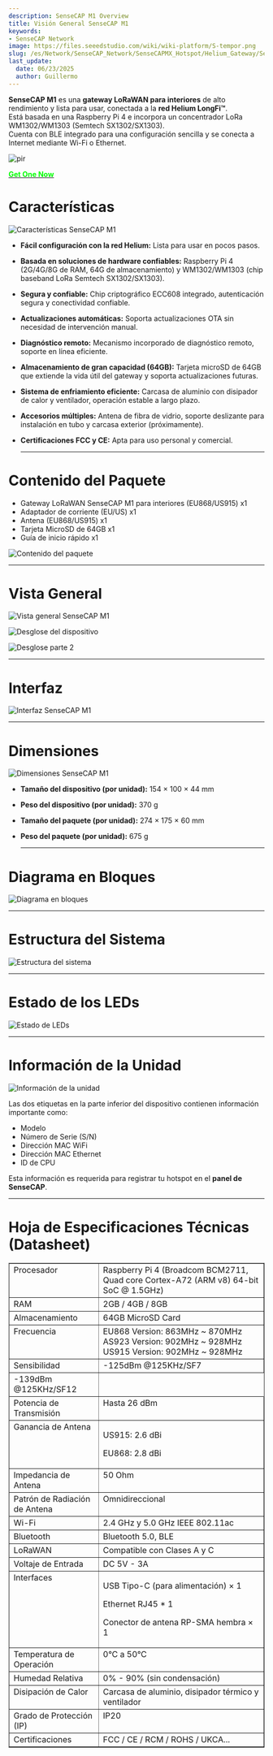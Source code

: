 ```yaml
---
description: SenseCAP M1 Overview
title: Visión General SenseCAP M1
keywords:
- SenseCAP Network
image: https://files.seeedstudio.com/wiki/wiki-platform/S-tempor.png
slug: /es/Network/SenseCAP_Network/SenseCAPMX_Hotspot/Helium_Gateway/SenseCAP_M1/SenseCAP_M1_Overview
last_update:
  date: 06/23/2025
  author: Guillermo
---
```


**SenseCAP M1** es una **gateway LoRaWAN para interiores** de alto rendimiento y lista para usar, conectada a la **red Helium LongFi™**.  
Está basada en una Raspberry Pi 4 e incorpora un concentrador LoRa WM1302/WM1303 (Semtech SX1302/SX1303).  
Cuenta con BLE integrado para una configuración sencilla y se conecta a Internet mediante Wi-Fi o Ethernet.

<p style={{textAlign: 'center'}}><img src="https://www.sensecapmx.com/wp-content/uploads/2022/06/sensecapm1.webp" alt="pir" width={600} height="auto" /></p>


<div class="get_one_now_container" style={{textAlign: 'center'}}>
    <a class="get_one_now_item" href="https://www.seeedstudio.com/SenseCAP-M1-LoRaWAN-Indoor-Gateway-EU868-p-5022.html">
            <strong><span><font color={'FFFFFF'} size={"4"}> Get One Now </font></span></strong>
    </a>
</div>

**Características**
===================

![Características SenseCAP M1](https://www.sensecapmx.com/wp-content/uploads/2022/06/features.jpg)

*   **Fácil configuración con la red Helium:** Lista para usar en pocos pasos.
*   **Basada en soluciones de hardware confiables:** Raspberry Pi 4 (2G/4G/8G de RAM, 64G de almacenamiento) y WM1302/WM1303 (chip baseband LoRa Semtech SX1302/SX1303).
*   **Segura y confiable:** Chip criptográfico ECC608 integrado, autenticación segura y conectividad confiable.
*   **Actualizaciones automáticas:** Soporta actualizaciones OTA sin necesidad de intervención manual.
*   **Diagnóstico remoto:** Mecanismo incorporado de diagnóstico remoto, soporte en línea eficiente.
*   **Almacenamiento de gran capacidad (64GB):** Tarjeta microSD de 64GB que extiende la vida útil del gateway y soporta actualizaciones futuras.
*   **Sistema de enfriamiento eficiente:** Carcasa de aluminio con disipador de calor y ventilador, operación estable a largo plazo.
*   **Accesorios múltiples:** Antena de fibra de vidrio, soporte deslizante para instalación en tubo y carcasa exterior (próximamente).
*   **Certificaciones FCC y CE:** Apta para uso personal y comercial.  
    
    * * *
    
**Contenido del Paquete**
=========================

*   Gateway LoRaWAN SenseCAP M1 para interiores (EU868/US915) x1  
*   Adaptador de corriente (EU/US) x1  
*   Antena (EU868/US915) x1  
*   Tarjeta MicroSD de 64GB x1  
*   Guía de inicio rápido x1  

![Contenido del paquete](https://www.sensecapmx.com/wp-content/uploads/2022/06/package-contents.png)

* * *

**Vista General**
=================

![Vista general SenseCAP M1](https://www.sensecapmx.com/wp-content/uploads/2022/06/overview-1.webp)

![Desglose del dispositivo](https://www.sensecapmx.com/wp-content/uploads/2022/06/overview-2.webp)

![Desglose parte 2](https://www.sensecapmx.com/wp-content/uploads/2022/06/overview-3.webp)

* * *

**Interfaz**
============

![Interfaz SenseCAP M1](https://www.sensecapmx.com/wp-content/uploads/2022/06/interface-1.webp)

* * *

**Dimensiones**
===============

![Dimensiones SenseCAP M1](https://www.sensecapmx.com/wp-content/uploads/2022/06/dimensions-1.webp)

*   **Tamaño del dispositivo (por unidad):** 154 × 100 × 44 mm  
*   **Peso del dispositivo (por unidad):** 370 g  
*   **Tamaño del paquete (por unidad):** 274 × 175 × 60 mm  
*   **Peso del paquete (por unidad):** 675 g  
    
    * * *
    
**Diagrama en Bloques**
=======================

![Diagrama en bloques](https://www.sensecapmx.com/wp-content/uploads/2022/06/block-diagram.webp)

* * *

**Estructura del Sistema**
==========================

![Estructura del sistema](https://www.sensecapmx.com/wp-content/uploads/2022/06/system-structure.webp)

* * *

**Estado de los LEDs**
======================

![Estado de LEDs](https://www.sensecapmx.com/wp-content/uploads/2022/06/LED-status.webp)

* * *

**Información de la Unidad**
============================

![Información de la unidad](https://www.sensecapmx.com/wp-content/uploads/2022/06/unit-info.webp)

Las dos etiquetas en la parte inferior del dispositivo contienen información importante como:

*   Modelo  
*   Número de Serie (S/N)  
*   Dirección MAC WiFi  
*   Dirección MAC Ethernet  
*   ID de CPU  

Esta información es requerida para registrar tu hotspot en el **panel de SenseCAP**.

* * *

**Hoja de Especificaciones Técnicas (Datasheet)**
=================================================

<table style={{width: '45.6785%'}} border={0} cellSpacing={0} cellPadding={0}><tbody><tr><td style={{width: '28.2523%'}} valign="top">Procesador</td><td style={{width: '71.4849%'}} valign="top">Raspberry Pi 4 (Broadcom BCM2711, Quad core Cortex-A72 (ARM v8) 64-bit SoC @ 1.5GHz)</td></tr><tr><td style={{width: '28.2523%'}} valign="top">RAM</td><td style={{width: '71.4849%'}} valign="top">2GB / 4GB / 8GB</td></tr><tr><td style={{width: '28.2523%'}} valign="top">Almacenamiento</td><td style={{width: '71.4849%'}} valign="top">64GB MicroSD Card</td></tr><tr><td style={{width: '28.2523%'}} valign="top">Frecuencia</td><td style={{width: '71.4849%'}} valign="top">EU868 Version: 863MHz ~ 870MHz<br />AS923 Version: 902MHz ~ 928MHz<br />US915 Version: 902MHz ~ 928MHz</td></tr><tr><td style={{width: '28.2523%'}} rowSpan={2} valign="top">Sensibilidad</td><td style={{width: '71.4849%'}} valign="top">-125dBm @125KHz/SF7</td></tr><tr><td style={{width: '71.4849%'}} valign="top">-139dBm @125KHz/SF12</td></tr><tr><td style={{width: '28.2523%'}} valign="top">Potencia de Transmisión</td><td style={{width: '71.4849%'}} valign="top">Hasta 26 dBm</td></tr><tr><td style={{width: '28.2523%'}} valign="top">Ganancia de Antena</td><td style={{width: '71.4849%'}} valign="top"><p>US915: 2.6 dBi</p><p>EU868: 2.8 dBi</p></td></tr><tr><td style={{width: '28.2523%'}} valign="top">Impedancia de Antena</td><td style={{width: '71.4849%'}} valign="top">50 Ohm</td></tr><tr><td style={{width: '28.2523%'}} valign="top">Patrón de Radiación de Antena</td><td style={{width: '71.4849%'}} valign="top">Omnidireccional</td></tr><tr><td style={{width: '28.2523%'}} valign="top">Wi-Fi</td><td style={{width: '71.4849%'}} valign="top">2.4 GHz y 5.0 GHz IEEE 802.11ac</td></tr><tr><td style={{width: '28.2523%'}} valign="top">Bluetooth</td><td style={{width: '71.4849%'}} valign="top">Bluetooth 5.0, BLE</td></tr><tr><td style={{width: '28.2523%'}} valign="top">LoRaWAN</td><td style={{width: '71.4849%'}} valign="top">Compatible con Clases A y C</td></tr><tr><td style={{width: '28.2523%'}} valign="top">Voltaje de Entrada</td><td style={{width: '71.4849%'}} valign="top">DC 5V - 3A</td></tr><tr><td style={{width: '28.2523%'}} valign="top">Interfaces</td><td style={{width: '71.4849%'}} valign="top"><p>USB Tipo-C (para alimentación) × 1</p><p>Ethernet RJ45 * 1</p><p>Conector de antena RP-SMA hembra × 1</p></td></tr><tr><td style={{width: '28.2523%'}} valign="top">Temperatura de Operación</td><td style={{width: '71.4849%'}} valign="top">0°C a 50°C</td></tr><tr><td style={{width: '28.2523%'}} valign="top">Humedad Relativa</td><td style={{width: '71.4849%'}} valign="top">0% - 90% (sin condensación)</td></tr><tr><td style={{width: '28.2523%'}} valign="top">Disipación de Calor</td><td style={{width: '71.4849%'}} valign="top">Carcasa de aluminio, disipador térmico y ventilador</td></tr><tr><td style={{width: '28.2523%'}} valign="top">Grado de Protección (IP)</td><td style={{width: '71.4849%'}} valign="top">IP20</td></tr><tr><td style={{width: '28.2523%'}} valign="top">Certificaciones</td><td style={{width: '71.4849%'}} valign="top">FCC / CE / RCM / ROHS / UKCA...</td></tr></tbody></table>
